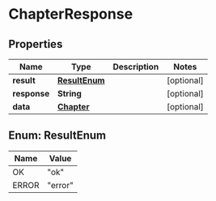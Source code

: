 

# ChapterResponse

## Properties

Name | Type | Description | Notes
------------ | ------------- | ------------- | -------------
**result** | [**ResultEnum**](#ResultEnum) |  |  [optional]
**response** | **String** |  |  [optional]
**data** | [**Chapter**](Chapter.md) |  |  [optional]



## Enum: ResultEnum

Name | Value
---- | -----
OK | &quot;ok&quot;
ERROR | &quot;error&quot;




